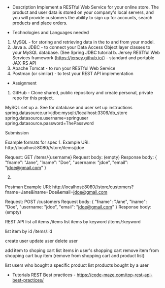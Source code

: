 * Description
Implement a RESTful Web Service for your online store.  The product and user data is stored on your company's local servers, and you will provide customers the ability to sign up for accounts, search products and place orders.

* Technologies and Languages needed
1. MySQL - for storing and retrieving data in the to and from your model.
2. Java
   a. JDBC - to connect your Data Access Object layer classes to your MySQL database. (See Spring JDBC tutorial
   b. Jersey RESTful Web Services framework (https://jersey.github.io/) - standard and portable JAX-RS API 
3. Apache Tomcat - to run your RESTful Web Service
4. Postman (or similar) - to test your REST API implementation

* Assignment
1. GitHub - Clone shared, public repository and create personal, private repo for this project.
	


MySQL set up
   a. See <spring tutorial> for database and user set up instructions
spring.datasource.url=jdbc:mysql://localhost:3306/db_store
spring.datasource.username=springuser
spring.datasource.password=ThePassword

Submission


Example formats for spec
1.
Example URI: http://localhost:8080/<yourAppName>/store/items/jdoe

Request: GET /items/{username}
Request body: (empty)
Response body:
{
    "fname": "Jane",
    "lname": "Doe",
    "username: "jdoe",
    "email": "jdoe@gmail.com"
}

2.
Postman Example URI: http://localhost:8080/<yourAppName>/store/customers?fname=Jane&lname=Doe&email=jdoe@gmail.com


Request: POST /customers
Request body:
{
    "fname": "Jane",
    "lname": "Doe",
    "username: "jdoe",
    "email": "jdoe@gmail.com"
}
Response body: (empty)




REST API
list all items
  /items
list items by keyword
  /items/:keyword

list item by id
  /items/:id

create user 
update user
delete user


add item to shoping cart
list items in user's shopping cart
remove item from shopping cart
buy item (remove from shopping cart and product list)


list users who bought a specific product
list products bought by a user



* Tutorials
REST Best practices - https://code-maze.com/top-rest-api-best-practices/
